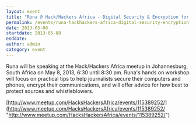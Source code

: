 ```yaml
---
layout: event
title: "Runa @ Hack/Hackers Africa - Digital Security & Encryption for Journalists, Johannesburg"
permalink: /events/runa-hackhackers-africa-digital-security-encryption-journalists-johannesburg
date: 2013-05-08
startdate: 2013-05-08
enddate:
author: admin
category: event
---
```


Runa will be speaking at the Hack/Hackers Africa meetup in Johannesburg, South Africa on May 8, 2013, 6:30 until 8:30 pm. Runa's hands on workshop will focus on practical tips to help journalists secure their computers and phones, encrypt their communications, and will offer advice for how best to protect sources and whistleblowers.

[http://www.meetup.com/HacksHackersAfrica/events/115389252/](http://www.meetup.com/HacksHackersAfrica/events/115389252/ "http://www.meetup.com/HacksHackersAfrica/events/115389252/")

